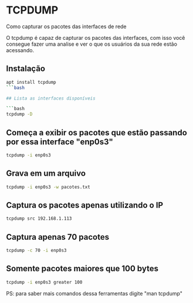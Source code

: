 # TCPDUMP

Como capturar os pacotes das interfaces de rede

O tcpdump é capaz de capturar os pacotes das interfaces, com isso você consegue fazer uma analise e ver o que os usuários da sua rede estão acessando.

## Instalação

```bash
apt install tcpdump
```bash

## Lista as interfaces disponíveis

```bash
tcpdump -D
```
 
## Começa a exibir os pacotes que estão passando por essa interface "enp0s3"

```bash
tcpdump -i enp0s3
```
 
## Grava em um arquivo

```bash
tcpdump -i enp0s3 -w pacotes.txt
```
 
## Captura os pacotes apenas utilizando o IP

```bash
tcpdump src 192.168.1.113
```

## Captura apenas 70 pacotes

```bash
tcpdump -c 70 -i enp0s3
```

## Somente pacotes maiores que 100 bytes 

```bash
tcpdump -i enp0s3 greater 100
```
PS: para saber mais comandos dessa ferramentas digite "man tcpdump"
